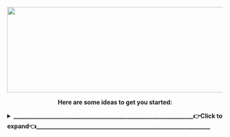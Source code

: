 <p align="center">
<img src="https://www.linkpicture.com/q/Hi-There.png" width="600" height="200" />
</p>

<p align="center"><b>
Here are some ideas to get you started:
 </b>
</p>

<details>
 <summary><b>_______________________________________________________________👉Click to expand👈_____________________________________________________________</b></summary>

- 🔭 I’m currently working on ... Make world great place again 🌍
- 🌱 I’m currently learning ...  What do you want to teach me ❓
- 👯 I’m looking to collaborate on ...  👀👀 👂👂
- 🤔 I’m looking for help with .................
- 💬 Ask me about ... Anything
- 📫 How to reach me: ...     [![muratilgunlinkedin](https://www.linkpicture.com/q/LI-Logo-2.png "muratilgunlinkedin")](https://www.linkedin.com/in/muratilgun/ "muratilgunlinkedin") |  [✉️](mailto:muratilgun34@gmail.com)
- 😄 Pronouns: ... Muro/Murat (Şahsına münasır)
- ⚡ Fun fact: ... I tried to write all of  this at 2:20 midnight
</details>



